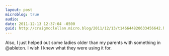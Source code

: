 ```yaml
---
layout: post
microblog: true
audio: 
date: 2011-12-13 12:37:04 -0500
guid: http://craigmcclellan.micro.blog/2011/12/13/t146644820633456642.html
---
```

Also, I just helped out some ladies older than my parents with something in @ableton. I wish I knew what they were using it for.
